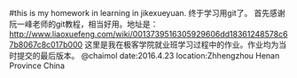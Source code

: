#this is my homework in learning in jikexueyuan.
终于学习用git了。
首先感谢阮一峰老师的git教程，相当好用。地址是：http://www.liaoxuefeng.com/wiki/0013739516305929606dd18361248578c67b8067c8c017b000
这里是我在极客学院就业班学习过程中的作业。作业均为当时提交的最后版本。
@chaimol 
date:2016.4.23
location:Zhhengzhou Henan Province China